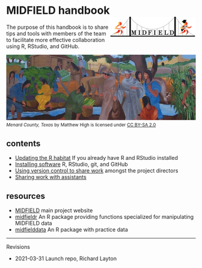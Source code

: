 
# MIDFIELD handbook <span class="border-wrap"><img src="resources/midfieldcut-1368x328.jpg" align="right" height="55" width="229" alt="logo.png"></span>

The purpose of this handbook is to share tips and tools with members of
the team to facilitate more effective collaboration using R, RStudio,
and GitHub.

![](resources/menard-county.jpg) <small> <br> <i>Menard County,
Texas</i> by Matthew High is licensed under
<a href="https://creativecommons.org/licenses/by-sa/2.0/legalcode">CC
BY-SA 2.0</a> <br> </small>

## contents

-   [Updating the R habitat](pages/p003-updating-R-habitat.md) If you
    already have R and RStudio installed
-   [Installing software](pages/p001-install-software.md) R, RStudio,
    git, and GitHub
-   [Using version control to share
    work](pages/p002-admin-collaboration.md) amongst the project
    directors
-   [Sharing work with
    assistants](pages/p004-non-admin-collaboration.md)

## resources

-   [MIDFIELD](https://engineering.purdue.edu/MIDFIELD) main project
    website
-   [midfieldr](https://midfieldr.github.io/midfieldr/) An R package
    providing functions specialized for manipulating MIDFIELD data
-   [midfielddata](https://midfieldr.github.io/midfielddata/) An R
    package with practice data

------------------------------------------------------------------------

Revisions

-   2021-03-31 Launch repo, Richard Layton
